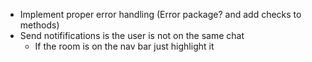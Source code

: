 - Implement proper error handling (Error package? and add checks to methods)
- Send notififications is the user is not on the same chat
  - If the room is on the nav bar just highlight it